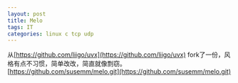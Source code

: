 ```yaml
---
layout: post
title: Melo
tags: IT
categories: linux c tcp udp
---
```


从[https://github.com/liigo/uvx](https://github.com/liigo/uvx) fork了一份，风格有点不习惯，简单改改，简直就像剽窃。[https://github.com/susemm/melo.git](https://github.com/susemm/melo.git)
